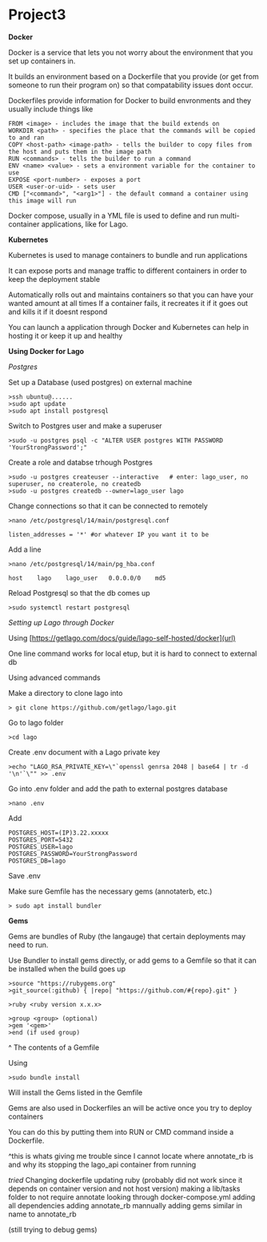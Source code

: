 # Project3

**Docker**

Docker is a service that lets you not worry about the environment that you set up containers in.

It builds an environment based on a Dockerfile that you provide (or get from someone to run their program on) so that compatability issues dont occur.

Dockerfiles provide information for Docker to build envronments and they usually include things like 

	FROM <image> - includes the image that the build extends on
 	WORKDIR <path> - specifies the place that the commands will be copied to and ran
  	COPY <host-path> <image-path> - tells the builder to copy files from the host and puts them in the image path
   	RUN <commands> - tells the builder to run a command
	ENV <name> <value> - sets a environment variable for the container to use
 	EXPOSE <port-number> - exposes a port
  	USER <user-or-uid> - sets user
   	CMD ["<command>", "<arg1>"] - the default command a container using this image will run

Docker compose, usually in a YML file is used to define and run multi-container applications, like for Lago.

**Kubernetes**

Kubernetes is used to manage containers to bundle and run applications

It can expose ports and manage traffic to different containers in order to keep the deployment stable

Automatically rolls out and maintains containers so that you can have your wanted amount at all times 
	If a container fails, it recreates it if it goes out and kills it if it doesnt respond

 You can launch a application through Docker and Kubernetes can help in hosting it or keep it up and healthy

**Using Docker for Lago**

*Postgres*

Set up a Database (used postgres) on external machine

	>ssh ubuntu@......
	>sudo apt update
	>sudo apt install postgresql

 Switch to Postgres user and make a superuser

 	>sudo -u postgres psql -c "ALTER USER postgres WITH PASSWORD 'YourStrongPassword';"

Create a role and databse trhough Postgres

	>sudo -u postgres createuser --interactive   # enter: lago_user, no superuser, no createrole, no createdb
	>sudo -u postgres createdb --owner=lago_user lago

Change connections so that it can be connected to remotely

	>nano /etc/postgresql/14/main/postgresql.conf

 	listen_addresses = '*' #or whatever IP you want it to be 

Add a line

	>nano /etc/postgresql/14/main/pg_hba.conf

 	host    lago    lago_user   0.0.0.0/0    md5

Reload Postgresql so that the db comes up

	>sudo systemctl restart postgresql

*Setting up Lago through Docker*

Using [https://getlago.com/docs/guide/lago-self-hosted/docker](url)

One line command works for local etup, but it is hard to connect to external db

Using advanced commands

Make a directory to clone lago into

	> git clone https://github.com/getlago/lago.git
 
Go to lago folder

	>cd lago
 
Create .env document with a Lago private key

	>echo "LAGO_RSA_PRIVATE_KEY=\"`openssl genrsa 2048 | base64 | tr -d '\n'`\"" >> .env

Go into .env folder and add the path to external postgres database

	>nano .env

 Add 
 
	POSTGRES_HOST=(IP)3.22.xxxxx
 	POSTGRES_PORT=5432
  	POSTGRES_USER=lago
  	POSTGRES_PASSWORD=YourStrongPassword
  	POSTGRES_DB=lago

Save .env 

Make sure Gemfile has the necessary gems (annotaterb, etc.)

	> sudo apt install bundler

**Gems**

Gems are bundles of Ruby (the langauge) that certain deployments may need to run.

Use Bundler to install gems directly, or add gems to a Gemfile so that it can be installed when the build goes up


	>source "https://rubygems.org"
	>git_source(:github) { |repo| "https://github.com/#{repo}.git" }

	>ruby <ruby version x.x.x>

  	>group <group> (optional)
	>gem '<gem>'
 	>end (if used group)

^ The contents of a Gemfile

Using 

	>sudo bundle install

Will install the Gems listed in the Gemfile

Gems are also used in Dockerfiles an will be active once you try to deploy containers

You can do this by putting them into RUN or CMD command inside a Dockerfile.

^this is whats giving me trouble since I cannot locate where annotate_rb is and why its stopping the lago_api container from running

*tried*
Changing dockerfile
updating ruby (probably did not work since it depends on container version and not host version)
making a lib/tasks folder to not require annotate
looking through docker-compose.yml
adding all dependencies
adding annotate_rb mannually
adding gems similar in name to annotate_rb


(still trying to debug gems)

